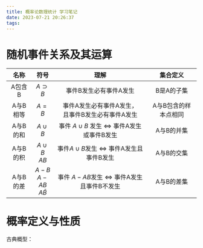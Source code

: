 ```yaml
---
title: 概率论数理统计 学习笔记
date: 2023-07-21 20:26:37
tags:
---
```


<style>
table {
  width: 100%;
  text-align: center;
}
td {
  vertical-align: middle;
}
</style>


# 随机事件关系及其运算

|   名称   |             符号              |                            理解                            |       集合定义       |
| :------: | :---------------------------: | :--------------------------------------------------------: | :------------------: |
|  A包含B  |         $A\supset B$          |                   事件B发生必有事件A发生                   |      B是A的子集      |
| A与B相等 |             $A=B$             |    事件A发生必有事件A发生，<br>且事件B发生必有事件A发生    | A与B包含的样本点相同 |
| A与B的和 |           $A\cup B$           | 事件 $A\cup B$ 发生 $\Leftrightarrow$ 事件A发生或事件B发生 |      A与B的并集      |
| A与B的积 |      $A\cup B$ <br> $AB$      |  事件$A\cup B$发生 $\Leftrightarrow$ 事件A发生且事件B发生  |      A与B的交集      |
| A与B的差 | $A-B$<br>$A-AB$<br>$A\bar{B}$ |  事件 $A-AB$发生 $\Leftrightarrow$ 事件A发生且事件B不发生  |      A与B的差集      |

# 概率定义与性质

古典概型：
